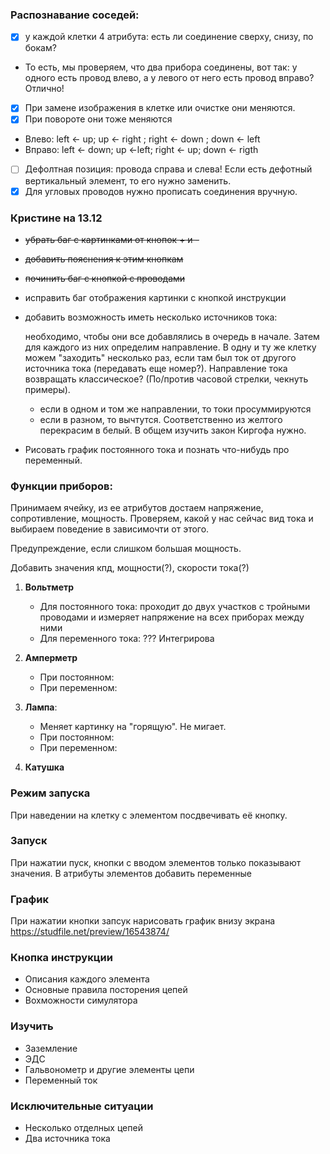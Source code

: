 ### Распознавание соседей:

- [X] у каждой клетки 4 атрибута: есть ли соединение сверху, снизу, по бокам?
- То есть, мы проверяем, что два прибора соединены, вот так: у одного есть провод влево, а у левого от него есть провод вправо? Отлично!
- [X] При замене изображения в клетке или очистке они меняются.
- [X] При повороте они тоже меняются
* Влево: left <- up; up <- right ; right <- down ; down <- left
* Вправо: left <- down; up <-left; right <- up; down <- rigth
- [ ] Дефолтная позиция: провода справа и слева! Если есть дефотный вертикальный элемент, то его нужно заменить.
- [X] Для угловых проводов нужно прописать соединения вручную.

### Кристине на 13.12
- ~~убрать баг с картинками от кнопок + и -~~
- ~~добавить пояснения к этим кнопкам~~
- ~~починить баг с кнопкой с проводами~~
- исправить баг отображения картинки с кнопкой инструкции
- добавить возможность иметь несколько источников тока:

   необходимо, чтобы они все добавлялись в очередь в начале. Затем для каждого из них определим направление.
   В одну и ту же клетку можем "заходить" несколько раз, если там был ток от другого источника тока (передавать еще номер?).
   Направление тока возвращать классическое? (По/против часовой стрелки, чекнуть примеры).
  - если в одном и том же направлении, то токи просуммируются
  - если в разном, то вычтутся. Соответственно из желтого перекрасим в белый. В общем изучить закон Киргофа нужно.
- Рисовать график постоянного тока и познать что-нибудь про переменный.

### Функции приборов:

Принимаем ячейку, из ее атрибутов достаем напряжение, сопротивление, мощность.
Проверяем, какой у нас сейчас вид тока и выбираем поведение в зависимочти от этого.

Предупреждение, если слишком большая мощность.


Добавить значения кпд, мощности(?), скорости тока(?) 
1. **Вольтметр**
    * Для постоянного тока: проходит до двух участков с тройными проводами и измеряет напряжение на всех приборах между ними
    * Для переменного тока: ??? Интегрирова

2. **Амперметр**
   * При постоянном:
   * При переменном:

3. **Лампа**:
   * Меняет картинку на "горящую". Не мигает.
   * При постоянном:
   * При переменном:

4. **Катушка**


### Режим запуска
При наведении на клетку с элементом посдвечивать её кнопку.


### Запуск
При нажатии пуск, кнопки с вводом элементов только показывают значения.
В атрибуты элементов добавить переменные

### График
При нажатии кнопки запсук нарисовать график внизу экрана
https://studfile.net/preview/16543874/

### Кнопка инструкции
  * Описания каждого элемента
  * Основные правила посторения цепей
  * Вохможности симулятора

### Изучить
  * Заземление
  * ЭДС
  * Гальвонометр и другие элементы цепи
  * Переменный ток


### Исключительные ситуации
  * Несколько отделных цепей
  * Два источника тока